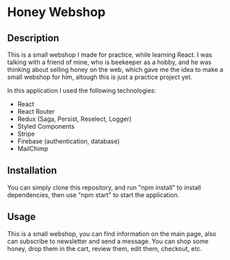 # Honey Webshop

## Description
This is a small webshop I made for practice, while learning React. I was talking with a friend of mine, who is beekeeper as a hobby, and he was thinking about selling honey on the web, which gave me the idea to make a small webshop for him, altough this is just a practice project yet.

In this application I used the following technologies:
- React
- React Router
- Redux (Saga, Persist, Reselect, Logger)
- Styled Components
- Stripe
- Firebase (authentication, database)
- MailChimp

## Installation
You can simply clone this repository, and run "npm install" to install dependencies, then use "npm start" to start the application.

## Usage
This is a small webshop, you can find information on the main page, also can subscribe to newsletter and send a message. You can shop some honey, drop them in the cart, review them, edit them, checkout, etc.
